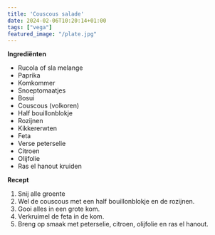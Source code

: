 ```yaml
---
title: 'Couscous salade'
date: 2024-02-06T10:20:14+01:00
tags: ["vega"]
featured_image: "/plate.jpg"
---
```


**Ingrediënten**
- Rucola of sla melange
- Paprika
- Komkommer
- Snoeptomaatjes
- Bosui
- Couscous (volkoren)
- Half bouillonblokje
- Rozijnen
- Kikkererwten
- Feta
- Verse peterselie
- Citroen
- Olijfolie
- Ras el hanout kruiden

**Recept**
1. Snij alle groente
2. Wel de couscous met een half bouillonblokje en de rozijnen.
3. Gooi alles in een grote kom.
4. Verkruimel de feta in de kom.
5. Breng op smaak met peterselie, citroen, olijfolie en ras el hanout.